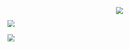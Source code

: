 <p align="center">
  <img src="https://user-images.githubusercontent.com/69247128/134379861-560ce35d-3ea2-4853-ba2e-5237fd02ca01.png">
<p>
  <img src="https://github-readme-stats.vercel.app/api?username=Vins2106&show_icons=true&theme=radical">
  <br>
  <br>
  <img src="https://github-readme-stats.vercel.app/api/top-langs/?username=Vins2106&theme=radical">
</p>
